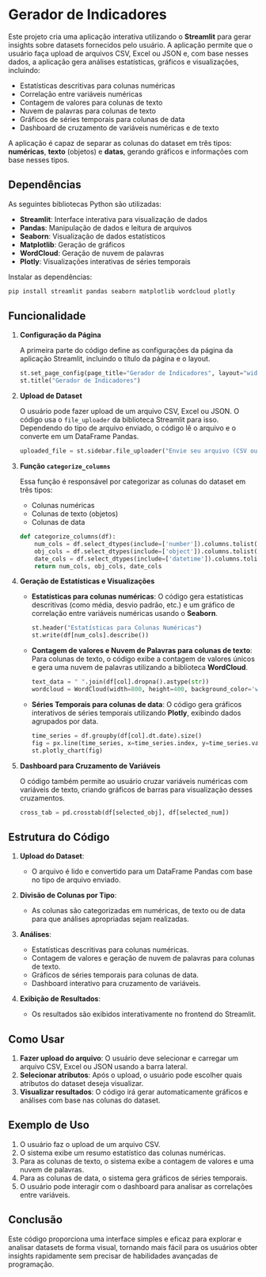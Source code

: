 
# Gerador de Indicadores

Este projeto cria uma aplicação interativa utilizando o **Streamlit** para gerar insights sobre datasets fornecidos pelo usuário. A aplicação permite que o usuário faça upload de arquivos CSV, Excel ou JSON e, com base nesses dados, a aplicação gera análises estatísticas, gráficos e visualizações, incluindo:

- Estatísticas descritivas para colunas numéricas
- Correlação entre variáveis numéricas
- Contagem de valores para colunas de texto
- Nuvem de palavras para colunas de texto
- Gráficos de séries temporais para colunas de data
- Dashboard de cruzamento de variáveis numéricas e de texto

A aplicação é capaz de separar as colunas do dataset em três tipos: **numéricas**, **texto** (objetos) e **datas**, gerando gráficos e informações com base nesses tipos.

## Dependências

As seguintes bibliotecas Python são utilizadas:

- **Streamlit**: Interface interativa para visualização de dados
- **Pandas**: Manipulação de dados e leitura de arquivos
- **Seaborn**: Visualização de dados estatísticos
- **Matplotlib**: Geração de gráficos
- **WordCloud**: Geração de nuvem de palavras
- **Plotly**: Visualizações interativas de séries temporais

Instalar as dependências:

```bash
pip install streamlit pandas seaborn matplotlib wordcloud plotly
```

## Funcionalidade

1. **Configuração da Página**
   
   A primeira parte do código define as configurações da página da aplicação Streamlit, incluindo o título da página e o layout.

   ```python
   st.set_page_config(page_title="Gerador de Indicadores", layout="wide")
   st.title("Gerador de Indicadores")
   ```

2. **Upload de Dataset**
   
   O usuário pode fazer upload de um arquivo CSV, Excel ou JSON. O código usa o `file_uploader` da biblioteca Streamlit para isso. Dependendo do tipo de arquivo enviado, o código lê o arquivo e o converte em um DataFrame Pandas.

   ```python
   uploaded_file = st.sidebar.file_uploader("Envie seu arquivo (CSV ou Excel)", type=['csv', 'xlsx', 'json'])
   ```

3. **Função `categorize_columns`**
   
   Essa função é responsável por categorizar as colunas do dataset em três tipos:
   - Colunas numéricas
   - Colunas de texto (objetos)
   - Colunas de data

   ```python
   def categorize_columns(df):
       num_cols = df.select_dtypes(include=['number']).columns.tolist()
       obj_cols = df.select_dtypes(include=['object']).columns.tolist()
       date_cols = df.select_dtypes(include=['datetime']).columns.tolist()
       return num_cols, obj_cols, date_cols
   ```

4. **Geração de Estatísticas e Visualizações**
   
   - **Estatísticas para colunas numéricas**: O código gera estatísticas descritivas (como média, desvio padrão, etc.) e um gráfico de correlação entre variáveis numéricas usando o **Seaborn**.

     ```python
     st.header("Estatísticas para Colunas Numéricas")
     st.write(df[num_cols].describe())
     ```

   - **Contagem de valores e Nuvem de Palavras para colunas de texto**: Para colunas de texto, o código exibe a contagem de valores únicos e gera uma nuvem de palavras utilizando a biblioteca **WordCloud**.

     ```python
     text_data = " ".join(df[col].dropna().astype(str))
     wordcloud = WordCloud(width=800, height=400, background_color='white').generate(text_data)
     ```

   - **Séries Temporais para colunas de data**: O código gera gráficos interativos de séries temporais utilizando **Plotly**, exibindo dados agrupados por data.

     ```python
     time_series = df.groupby(df[col].dt.date).size()
     fig = px.line(time_series, x=time_series.index, y=time_series.values, title=f"Série Temporal de {col}")
     st.plotly_chart(fig)
     ```

5. **Dashboard para Cruzamento de Variáveis**
   
   O código também permite ao usuário cruzar variáveis numéricas com variáveis de texto, criando gráficos de barras para visualização desses cruzamentos.

   ```python
   cross_tab = pd.crosstab(df[selected_obj], df[selected_num])
   ```

## Estrutura do Código

1. **Upload do Dataset**:
   - O arquivo é lido e convertido para um DataFrame Pandas com base no tipo de arquivo enviado.

2. **Divisão de Colunas por Tipo**:
   - As colunas são categorizadas em numéricas, de texto ou de data para que análises apropriadas sejam realizadas.

3. **Análises**:
   - Estatísticas descritivas para colunas numéricas.
   - Contagem de valores e geração de nuvem de palavras para colunas de texto.
   - Gráficos de séries temporais para colunas de data.
   - Dashboard interativo para cruzamento de variáveis.

4. **Exibição de Resultados**:
   - Os resultados são exibidos interativamente no frontend do Streamlit.

## Como Usar

1. **Fazer upload do arquivo**: O usuário deve selecionar e carregar um arquivo CSV, Excel ou JSON usando a barra lateral.
2. **Selecionar atributos**: Após o upload, o usuário pode escolher quais atributos do dataset deseja visualizar.
3. **Visualizar resultados**: O código irá gerar automaticamente gráficos e análises com base nas colunas do dataset.

## Exemplo de Uso

1. O usuário faz o upload de um arquivo CSV.
2. O sistema exibe um resumo estatístico das colunas numéricas.
3. Para as colunas de texto, o sistema exibe a contagem de valores e uma nuvem de palavras.
4. Para as colunas de data, o sistema gera gráficos de séries temporais.
5. O usuário pode interagir com o dashboard para analisar as correlações entre variáveis.

## Conclusão

Este código proporciona uma interface simples e eficaz para explorar e analisar datasets de forma visual, tornando mais fácil para os usuários obter insights rapidamente sem precisar de habilidades avançadas de programação.

